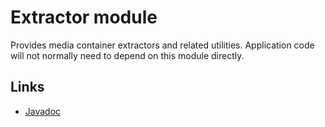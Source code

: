 # Extractor module

Provides media container extractors and related utilities. Application code will
not normally need to depend on this module directly.

## Links

*   [Javadoc][]

[Javadoc]: https://exoplayer.dev/doc/reference/index.html
